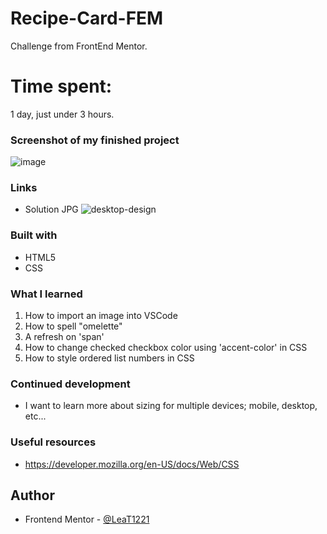 # Recipe-Card-FEM
Challenge from FrontEnd Mentor.

# Time spent:
1 day, just under 3 hours.

### Screenshot of my finished project

![image](https://github.com/user-attachments/assets/282ea316-8e2d-4ec4-a510-18105f005370)





### Links

- Solution JPG ![desktop-design](https://github.com/user-attachments/assets/c6b8b550-9650-4438-bf44-43e9fa53c45d)



### Built with
- HTML5
- CSS


### What I learned
1. How to import an image into VSCode
2. How to spell "omelette"  
3. A refresh on 'span'
4. How to change checked checkbox color using 'accent-color' in CSS
5. How to style ordered list numbers in CSS

### Continued development

- I want to learn more about sizing for multiple devices; mobile, desktop, etc...


### Useful resources

- https://developer.mozilla.org/en-US/docs/Web/CSS


## Author

- Frontend Mentor - [@LeaT1221](https://www.frontendmentor.io/profile/LeaT1221)
